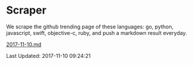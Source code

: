 # Scraper

We scrape the github trending page of these languages: go, python, javascript, swift, objective-c, ruby, and push a markdown result everyday.

[2017-11-10.md](https://github.com/henson/Scraper/blob/master/2017-11-10.md)

Last Updated: 2017-11-10 09:24:21